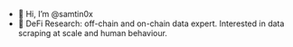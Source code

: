 - 👋 Hi, I’m @samtin0x
- 👀 DeFi Research: off-chain and on-chain data expert. Interested in data scraping at scale and human behaviour.

<!---
samtin0x/samtin0x is a ✨ special ✨ repository because its `README.md` (this file) appears on your GitHub profile.
You can click the Preview link to take a look at your changes.
--->
